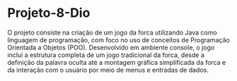 # Projeto-8-Dio
O projeto consiste na criação de um jogo da forca utilizando Java como linguagem de programação, com foco no uso de conceitos de Programação Orientada a Objetos (POO). Desenvolvido em ambiente console, o jogo inclui a estrutura completa de um jogo tradicional da forca, desde a definição da palavra oculta até a montagem gráfica simplificada da forca e da interação com o usuário por meio de menus e entradas de dados.
